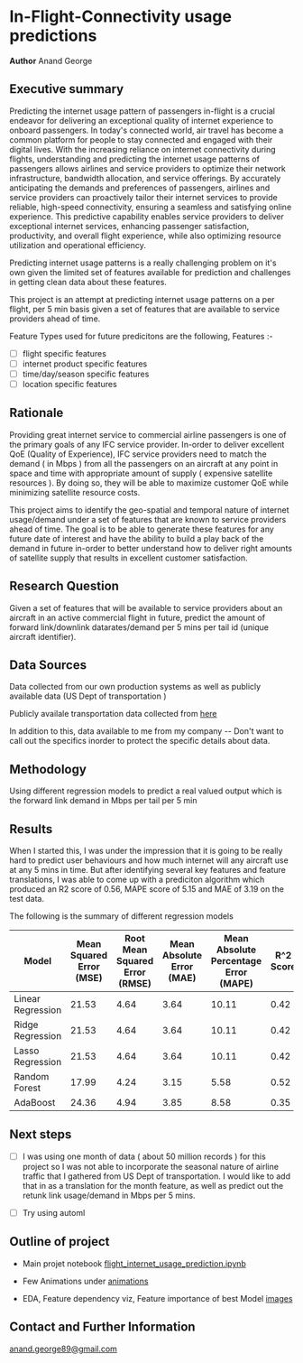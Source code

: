 # In-Flight-Connectivity usage predictions

**Author**
Anand George

## Executive summary

Predicting the internet usage pattern of passengers in-flight is a crucial endeavor for delivering an exceptional quality of internet experience to onboard passengers. In today's connected world, air travel has become a common platform for people to stay connected and engaged with their digital lives. With the increasing reliance on internet connectivity during flights, understanding and predicting the internet usage patterns of passengers allows airlines and service providers to optimize their network infrastructure, bandwidth allocation, and service offerings. By accurately anticipating the demands and preferences of passengers, airlines and service providers can proactively tailor their internet services to provide reliable, high-speed connectivity, ensuring a seamless and satisfying online experience. This predictive capability enables service providers to deliver exceptional internet services, enhancing passenger satisfaction, productivity, and overall flight experience, while also optimizing resource utilization and operational efficiency.

Predicting internet usage patterns is a really challenging problem on it's own given the limited set of features available for prediction and challenges in getting clean data about these features.

This project is an attempt at predicting internet usage patterns on a per flight, per 5 min basis given a set of features that are available to service providers ahead of time.

Feature Types used for future predicitons are the following,
Features :-

- [ ] flight specific features
- [ ] internet product specific features
- [ ] time/day/season specific features
- [ ] location specific features
## Rationale

Providing great internet service to commercial airline passengers is one of the primary goals of any IFC service provider. In-order to deliver excellent QoE (Quality of Experience), IFC service providers need to match the demand ( in Mbps ) from all the passengers on an aircraft at any point in space and time with appropriate amount of supply ( expensive satellite resources ). By doing so, they will be able to maximize customer QoE while minimizing satellite resource costs.

This project aims to identify the geo-spatial and temporal nature of internet usage/demand under a set of features that are known to service providers ahead of time. The goal is to be able to generate these features for any future date of interest and have the ability to build a play back of the demand in future in-order to better understand how to deliver right amounts of satellite supply that results in excellent customer satisfaction.

## Research Question

Given a set of features that will be available to service providers about an aircraft in an active commercial flight in future, predict the amount of forward link/downlink datarates/demand per 5 mins per tail id (unique aircraft identifier).

## Data Sources

 Data collected from our own production systems as well as publicly available data (US Dept of transportation )

Publicly availale transportation data collected from [here](https://data.bts.gov/Research-and-Statistics/Transportation-Services-Index-and-Seasonally-Adjus/bw6n-ddqk)

In addition to this, data available to me from my company -- Don't want to call out the specifics inorder to protect the specific details about data.

## Methodology

Using different regression models to predict a real valued output which is the forward link demand in Mbps per tail per 5 min


## Results

When I started this, I was under the impression that it is going to be really hard to predict user behaviours and how much internet will any aircraft use at any 5 mins in time. But after identifying several key features and feature translations, I was able to come up with a prediciton algorithm which produced an R2 score of 0.56, MAPE score of 5.15 and MAE of 3.19 on the test data.

The following is the summary of different regression models

| Model                   | Mean Squared Error (MSE) | Root Mean Squared Error (RMSE) | Mean Absolute Error (MAE) | Mean Absolute Percentage Error   (MAPE) | R^2 Score |      |
|-------------------------|--------------------------|--------------------------------|---------------------------|-----------------------------------------|-----------|------|
| Linear Regression       | 21.53                    | 4.64                           | 3.64                      | 10.11                                   | 0.42      | 0.42 |
| Ridge Regression        | 21.53                    | 4.64                           | 3.64                      | 10.11                                   | 0.42      | 0.42 |
| Lasso Regression        | 21.53                    | 4.64                           | 3.64                      | 10.11                                   | 0.42      | 0.42 |
| Random Forest  | 17.99                    | 4.24                           | 3.15                      | 5.58                                    | 0.52      | 0.52 |
| AdaBoost       | 24.36                    | 4.94                           | 3.85                      | 8.58                                    | 0.35      | 0.35 |


## Next steps

- [ ]  I was using one month of data ( about 50 million records ) for this project so I was not able to incorporate the seasonal nature of airline traffic that I gathered from US Dept of transportation. I would like to add that in as a translation for the month feature, as well as predict out the retunk link usage/demand in Mbps per 5 mins.

- [ ]  Try using automl

## Outline of project

- Main projet notebook [flight_internet_usage_prediction.ipynb]()

- Few Animations under [animations]()

- EDA, Feature dependency viz, Feature importance of best Model [images]()

## Contact and Further Information
<anand.george89@gmail.com>
